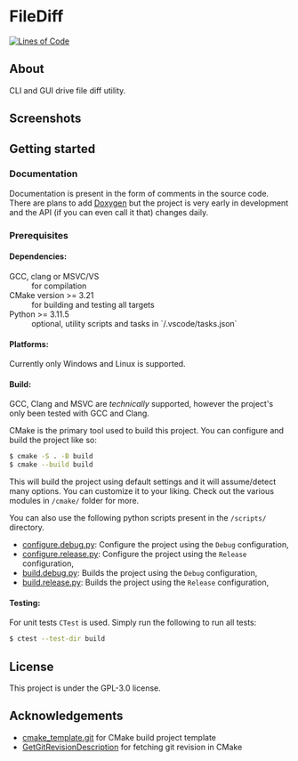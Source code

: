 # FileDiff

[![Lines of Code](https://tokei.rs/b1/github/ClayCore/fileDiff?category=code)](https://github.com/ClayCore/fileDiff)

## About
CLI and GUI drive file diff utility.

## Screenshots

<!-- TODO: Add screenshots -->

## Getting started

### Documentation

Documentation is present in the form of comments in the source code.
There are plans to add [Doxygen](https://www.doxygen.nl/index.html) but the project is very early in development and the API (if you can even call it that) changes daily.

### Prerequisites

#### Dependencies:

<dl>
  <dt>GCC, clang or MSVC/VS</dt>
  <dd>for compilation</dd>
  <dt>CMake version >= 3.21</dt>
  <dd>for building and testing all targets</dd>
  <dt>Python >= 3.11.5</dt>
  <dd>optional, utility scripts and tasks in `/.vscode/tasks.json`</dd>
</dl>

#### Platforms:
Currently only Windows and Linux is supported.

#### Build:
GCC, Clang and MSVC are *technically* supported, however the project's only been tested with GCC and Clang.

CMake is the primary tool used to build this project. You can configure and build the project like so:
```sh
$ cmake -S . -B build
$ cmake --build build
```
This will build the project using default settings and it will assume/detect many options. You can customize it to your liking. Check out the various modules in `/cmake/` folder for more.

You can also use the following python scripts present in the `/scripts/` directory.
 - [configure.debug.py](/scripts/configure.debug.py): Configure the project using the `Debug` configuration,
 - [configure.release.py](/scripts/configure.release.py): Configure the project using the `Release` configuration,
 - [build.debug.py](/scripts/build.debug.py): Builds the project using the `Debug` configuration,
 - [build.release.py](/scripts/build.release.py): Builds the project using the `Release` configuration,

#### Testing:
For unit tests `CTest` is used. Simply run the following to run all tests:
```sh
$ ctest --test-dir build
```

## License

This project is under the GPL-3.0 license.

## Acknowledgements

 - [cmake_template.git](https://github.com/cpp-best-practices/cmake_template) for CMake build project template
 - [GetGitRevisionDescription](https://github.com/rpavlik/cmake-modules/tree/main) for fetching git revision in CMake
